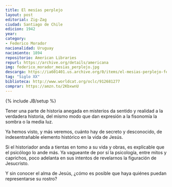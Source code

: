 ```yaml
---
title: El mesías perplejo
layout: post
editorial: Zig-Zag
ciudad: Santiago de Chile
edicion: 1942
year: 
category:
- Federico Morador
nacionalidad: Uruguay
nacimiento: 1894
repositorio: American Libraries
repurl: https://archive.org/details/americana
img: federico_morador_mesias_perplejo.jpg
descarga: https://ia601401.us.archive.org/0/items/el-mesias-perplejo-federico-morador/El%20Mesi%CC%81as%20perplejo%20-%20Federico%20Morador.pdf
tag: "Siglo XX"
biblioteca: http://www.worldcat.org/oclc/912681277
comprar: https://amzn.to/2KbxwnU
---
```

{% include JB/setup %}

Tener una parte de historia anegada en misterios da sentido y realidad a la verdadera historia, del mismo modo que dan expresión a la fisonomía la sombra o la media luz. 
 
Ya hemos visto, y más veremos, cuánto hay de secreto y desconocido, de indesentrañable elemento histórico en la vida de Jesús. 
 
Si el historiador anda a tientas en tomo a su vida y obras, es explicable que el psicólogo lo ande más. Ya vagueante de por sí la psicología, entre mitos y caprichos, poco adelanta en sus intentos de revelarnos la figuración de Jesucristo. 
 
Y sin conocer el alma de Jesús, ¿cómo es posible que haya quiénes puedan representarse su rostro?
